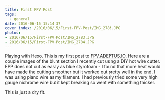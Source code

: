 ```yaml
---
title: First FPV Post
tags:
  - general
date: 2016-06-15 15:14:37
cover_index: /2016/06/15/First-FPV-Post/IMG_2783.JPG
photos:
- 2016/06/15/First-FPV-Post/IMG_2783.JPG
- 2016/06/15/First-FPV-Post/IMG_2784.JPG
---
```


Playing with Hexo. This is my first post to [FPV.ADEPTUS.IO](http://fpv.adeptus.io). Here are a couple images of the blunt section I recently cut using a DIY hot wire cutter. EPP does not cut as easily as blue styrofoam - I found that more heat would have made the cutting smoother but it worked out pretty well in the end. I was using piano wire as my filament. I had previously tried some very high gauge nichrome wire but it kept breaking so went with something thicker.

This is just a dry fit.
